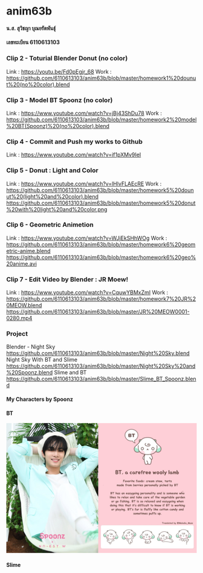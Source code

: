 # anim63b
#### น.ส. สุวิชญา บุณยรัตพันธุ์
#### เลขทะเบียน 6110613103

### Clip 2 - Toturial Blender Donut (no color)
Link : https://youtu.be/Fd0pEgjr_68
Work : https://github.com/6110613103/anim63b/blob/master/homework1%20dounut%20(no%20color).blend

### Clip 3 - Model BT Spoonz (no color)
Link : https://www.youtube.com/watch?v=jBj43ShDu78
Work : https://github.com/6110613103/anim63b/blob/master/homework2%20model%20BT(Spoonz)%20(no%20color).blend

### Clip 4 - Commit and Push my works to Github
Link : https://www.youtube.com/watch?v=if1pXMv9IeI

### Clip 5 - Donut : Light and Color
Link : https://www.youtube.com/watch?v=lHlvFLAEcRE
Work : https://github.com/6110613103/anim63b/blob/master/homework5%20dounut%20(light%20and%20color).blend
       https://github.com/6110613103/anim63b/blob/master/homework5%20donut%20with%20light%20and%20color.png

### Clip 6 - Geometric Animetion
Link : https://www.youtube.com/watch?v=WJjEkSHhWOg
Work : https://github.com/6110613103/anim63b/blob/master/homework6%20geometric-anime.blend
       https://github.com/6110613103/anim63b/blob/master/homework6%20geo%20anime.avi
       
### Clip 7 - Edit Video by Blender : JR Moew!
Link : https://www.youtube.com/watch?v=CquwYBMxZmI
Work : https://github.com/6110613103/anim63b/blob/master/homework7%20JR%20MEOW.blend
       https://github.com/6110613103/anim63b/blob/master/JR%20MEOW0001-0280.mp4
       
       
### Project
Blender - Night Sky https://github.com/6110613103/anim63b/blob/master/Night%20Sky.blend
          Night Sky With BT and Slime https://github.com/6110613103/anim63b/blob/master/Night%20Sky%20and%20Spoonz.blend
          Slime and BT https://github.com/6110613103/anim63b/blob/master/Slime_BT_Spoonz.blend
          
#### My Characters by Spoonz
#### BT
![alt text](https://github.com/6110613103/anim63b/blob/master/Dn3pTy7U8AAY6zj.jpg?raw=true)

#### Slime
